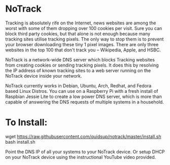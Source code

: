 # NoTrack
Tracking is absolutely rife on the Internet, news websites are among the worst with some of them dropping over 100 cookies per visit. Sure you can block third party cookies, but that alone is not enough because many tracking sites utilise tracking pixels. The only way to stop them is to prevent your browser downloading these tiny 1 pixel images.
There are only three websites in the top 100 that don't track you – Wikipedia, Apple, and HSBC. 
  
NoTrack is a network-wide DNS server which blocks Tracking websites from creating cookies or sending tracking pixels. It does this by resolving the IP address of known tracking sites to a web server running on the NoTrack device inside your network.
  
NoTrack currently works in Debian, Ubuntu, Arch, Redhat, and Fedora based Linux Distros.
You can use on a Raspberry Pi with a fresh install of Raspbian Jessie Lite to create a low power DNS server, which is more than capable of answering the DNS requests of multiple systems in a household.
  
# To Install:  
wget https://raw.githubusercontent.com/quidsup/notrack/master/install.sh  
bash install.sh

Point the DNS IP of all your systems to your NoTrack device.
Or setup DHCP on your NoTrack device using the instructional YouTube video provided.
